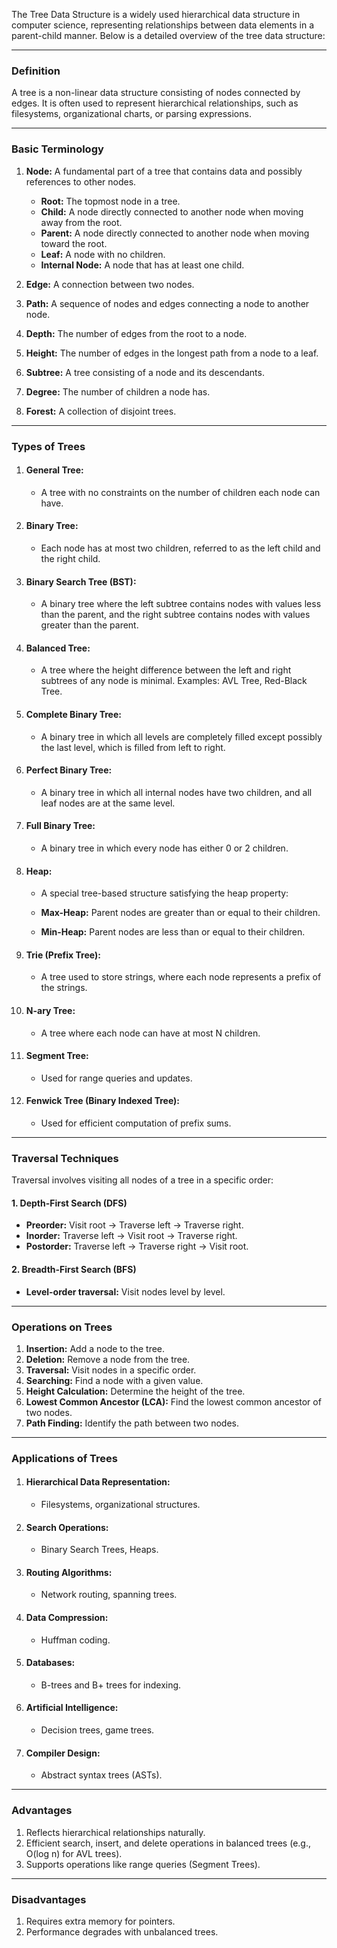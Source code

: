 The Tree Data Structure is a widely used hierarchical data structure in computer science, representing relationships between data elements in a parent-child manner. Below is a detailed overview of the tree data structure:

---

### Definition
A tree is a non-linear data structure consisting of nodes connected by edges. It is often used to represent hierarchical relationships, such as filesystems, organizational charts, or parsing expressions.

---

### Basic Terminology
1. <b>Node:</b> A fundamental part of a tree that contains data and possibly references to other nodes.
    <ul>
    <li><b>Root:</b> The topmost node in a tree.</li>

    <li><b>Child:</b> A node directly connected to another node when moving away from the root.</li>

    <li><b>Parent:</b> A node directly connected to another node when moving toward the root.</li>

    <li><b>Leaf:</b> A node with no children.</li>

    <li><b>Internal Node:</b> A node that has at least one child.</li>
    </ul>

2. <b>Edge:</b> A connection between two nodes.

3. <b>Path:</b> A sequence of nodes and edges connecting a node to another node.

4. <b>Depth:</b> The number of edges from the root to a node.

5. <b>Height:</b> The number of edges in the longest path from a node to a leaf.

6. <b>Subtree:</b> A tree consisting of a node and its descendants.

7. <b>Degree:</b> The number of children a node has.

8. <b>Forest:</b> A collection of disjoint trees.

---

### Types of Trees

1. #### General Tree:

    - A tree with no constraints on the number of children each node can have.

2. #### Binary Tree:

    - Each node has at most two children, referred to as the left child and the right child.

3. #### Binary Search Tree (BST):

    - A binary tree where the left subtree contains nodes with values less than the parent, and the right subtree contains nodes with values greater than the parent.

4. #### Balanced Tree:

    - A tree where the height difference between the left and right subtrees of any node is minimal.
    Examples: AVL Tree, Red-Black Tree.

5. #### Complete Binary Tree:

    - A binary tree in which all levels are completely filled except possibly the last level, which is filled from left to right.

6. #### Perfect Binary Tree:

    - A binary tree in which all internal nodes have two children, and all leaf nodes are at the same level.

7. #### Full Binary Tree:

    - A binary tree in which every node has either 0 or 2 children.

8. #### Heap:

    - A special tree-based structure satisfying the heap property:
    
    - <b>Max-Heap:</b> Parent nodes are greater than or equal to their children.
    - <b>Min-Heap:</b> Parent nodes are less than or equal to their children.
    

9. #### Trie (Prefix Tree):

    - A tree used to store strings, where each node represents a prefix of the strings.

10. #### N-ary Tree:

    - A tree where each node can have at most N children.

11. #### Segment Tree:

    - Used for range queries and updates.

12. #### Fenwick Tree (Binary Indexed Tree):

    - Used for efficient computation of prefix sums.

---

### Traversal Techniques
Traversal involves visiting all nodes of a tree in a specific order:

#### 1. Depth-First Search (DFS)
    
- <b>Preorder:</b> Visit root → Traverse left → Traverse right.
- <b>Inorder:</b> Traverse left → Visit root → Traverse right.
- <b>Postorder:</b> Traverse left → Traverse right → Visit root.

#### 2. Breadth-First Search (BFS)
- <b>Level-order traversal:</b> Visit nodes level by level.

---

### Operations on Trees

1. <b>Insertion:</b> Add a node to the tree.
2. <b>Deletion:</b> Remove a node from the tree.
3. <b>Traversal:</b> Visit nodes in a specific order.
4. <b>Searching:</b> Find a node with a given value.
5. <b>Height Calculation:</b> Determine the height of the tree.
6. <b>Lowest Common Ancestor (LCA):</b> Find the lowest common ancestor of two nodes.
7. <b>Path Finding:</b> Identify the path between two nodes.

---

### Applications of Trees

1. #### Hierarchical Data Representation:
    - Filesystems, organizational structures.
2. #### Search Operations:
    - Binary Search Trees, Heaps.
3. #### Routing Algorithms:
    - Network routing, spanning trees.
4. #### Data Compression:
    - Huffman coding.
5. #### Databases:
    - B-trees and B+ trees for indexing.
6. #### Artificial Intelligence:
    - Decision trees, game trees.
7. #### Compiler Design:
    - Abstract syntax trees (ASTs).

---

### Advantages

1. Reflects hierarchical relationships naturally.
2. Efficient search, insert, and delete operations in balanced trees (e.g., O(log n) for AVL trees).
3. Supports operations like range queries (Segment Trees).

---

### Disadvantages

1. Requires extra memory for pointers.
2. Performance degrades with unbalanced trees.